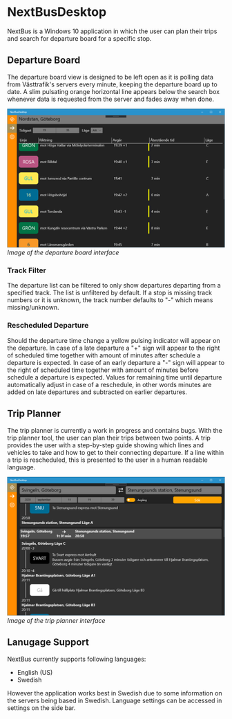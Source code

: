 # NextBusDesktop
NextBus is a Windows 10 application in which the user can plan their trips and search for departure board for a specific stop.

## Departure Board
The departure board view is designed to be left open as it is polling data from Västtrafik's servers every minute, keeping the departure board up to date.
A slim pulsating orange horizontal line appears below the search box whenever data is requested from the server and fades away when done.

![Image of the departure board interface](/Images/departureboard.png)
*Image of the departure board interface*

### Track Filter
The departure list can be filtered to only show departures departing from a specified track. The list is unfiltered by default.
If a stop is missing track numbers or it is unknown, the track number defaults to "-" which means missing/unknown.

### Rescheduled Departure
Should the departure time change a yellow pulsing indicator will appear on the departure.
In case of a late departure a "+" sign will appear to the right of scheduled time together with amount of minutes after schedule a departure is expected.
In case of an early departure a "-" sign will appear to the right of scheduled time together with amount of minutes before schedule a departure is expected.
Values for remaining time until departure automatically adjust in case of a reschedule, in other words minutes are added on late departures and subtracted on earlier departures.

## Trip Planner
The trip planner is currently a work in progress and contains bugs. With the trip planner tool, the user can plan their trips between two points. 
A trip provides the user with a step-by-step guide showing which lines and vehicles to take and how to get to their connecting departure.
If a line within a trip is rescheduled, this is presented to the user in a human readable language.

![Image of the trip planner interface](/Images/tripplanner.png)
*Image of the trip planner interface*

## Lanugage Support
NextBus currently supports following languages:
- English (US)
- Swedish

However the application works best in Swedish due to some information on the servers being based in Swedish.
Language settings can be accessed in settings on the side bar.
